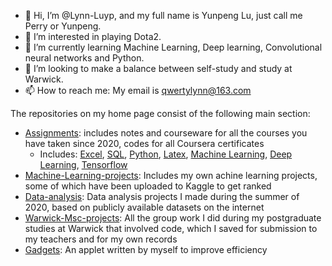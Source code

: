 - 👋 Hi, I’m @Lynn-Luyp, and my full name is Yunpeng Lu, just call me Perry or Yunpeng. 
- 👀 I’m interested in playing Dota2.
- 🌱 I’m currently learning Machine Learning, Deep learning, Convolutional neural networks and Python.
- 💞️ I’m looking to make a balance between self-study and study at Warwick.
- 📫 How to reach me: My email is qwertylynn@163.com

The repositories on my home page consist of the following main section: 
- [Assignments](https://github.com/Lynn-Luyp/Assignments): includes notes and courseware for all the courses you have taken since 2020, codes for all Coursera certificates
  - Includes: [Excel](https://github.com/Lynn-Luyp/Assignments/tree/main/Excel), [SQL](https://github.com/Lynn-Luyp/Assignments/tree/main/SQL), [Python](https://github.com/Lynn-Luyp/Assignments/tree/main/Python), [Latex](https://github.com/Lynn-Luyp/Assignments/tree/main/Latex), [Machine Learning](https://github.com/Lynn-Luyp/Assignments/tree/main/Coursera-Machine%20Learning), [Deep Learning](https://github.com/Lynn-Luyp/Assignments/tree/main/Coursera-Deep%20learning%20Specialization), [Tensorflow](https://github.com/Lynn-Luyp/Assignments/tree/main/Coursera-Tensorflow%20Specialization)
- [Machine-Learning-projects](https://github.com/Lynn-Luyp/Machine-Learning-projects): Includes my own achine learning projects, some of which have been uploaded to Kaggle to get ranked
- [Data-analysis](https://github.com/Lynn-Luyp/Data-analysis): Data analysis projects I made during the summer of 2020, based on publicly available datasets on the internet
- [Warwick-Msc-projects](https://github.com/Lynn-Luyp/Warwick-Msc-projects): All the group work I did during my postgraduate studies at Warwick that involved code, which I saved for submission to my teachers and for my own records
- [Gadgets](https://github.com/Lynn-Luyp/Gadgets): An applet written by myself to improve efficiency


<!---
Lynn-Luyp/Lynn-Luyp is a ✨ special ✨ repository because its `README.md` (this file) appears on your GitHub profile.
You can click the Preview link to take a look at your changes.
--->
